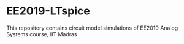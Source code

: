 # EE2019-LTspice
This repository contains circuit model simulations of EE2019 Analog Systems course, IIT Madras
